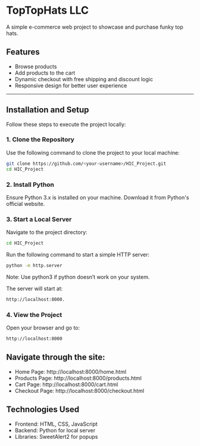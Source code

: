 # TopTopHats LLC

A simple e-commerce web project to showcase and purchase funky top hats.

## Features
- Browse products
- Add products to the cart
- Dynamic checkout with free shipping and discount logic
- Responsive design for better user experience

---

## Installation and Setup

Follow these steps to execute the project locally:

### 1. **Clone the Repository**
Use the following command to clone the project to your local machine:
```bash
git clone https://github.com/<your-username>/HIC_Project.git
cd HIC_Project
```
### 2. **Install Python**
Ensure Python 3.x is installed on your machine. Download it from Python's official website.

### 3. **Start a Local Server**
Navigate to the project directory:
```bash
cd HIC_Project
```

Run the following command to start a simple HTTP server:
```bash
python -m http.server
```
Note: Use python3 if python doesn’t work on your system.

The server will start at: 
```bash
http://localhost:8000.
```

### 4. **View the Project**
Open your browser and go to:
```bash 
http://localhost:8000
```

## Navigate through the site:

- Home Page: http://localhost:8000/home.html
- Products Page: http://localhost:8000/products.html
- Cart Page: http://localhost:8000/cart.html
- Checkout Page: http://localhost:8000/checkout.html

## Technologies Used
- Frontend: HTML, CSS, JavaScript
- Backend: Python for local server
- Libraries: SweetAlert2 for popups


